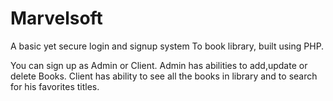 # Marvelsoft

A basic yet secure login and signup system To book library, built using PHP.

You can sign up as Admin or Client.
Admin has abilities to add,update or delete Books.
Client has ability to see all the books in library and to search for his favorites titles.
